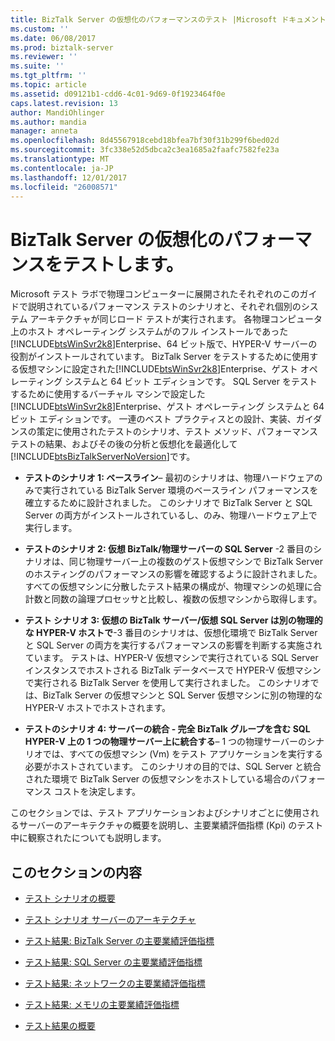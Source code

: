 ```yaml
---
title: BizTalk Server の仮想化のパフォーマンスのテスト |Microsoft ドキュメント
ms.custom: ''
ms.date: 06/08/2017
ms.prod: biztalk-server
ms.reviewer: ''
ms.suite: ''
ms.tgt_pltfrm: ''
ms.topic: article
ms.assetid: d09121b1-cdd6-4c01-9d69-0f1923464f0e
caps.latest.revision: 13
author: MandiOhlinger
ms.author: mandia
manager: anneta
ms.openlocfilehash: 8d45567918cebd18bfea7bf30f31b299f6bed02d
ms.sourcegitcommit: 3fc338e52d5dbca2c3ea1685a2faafc7582fe23a
ms.translationtype: MT
ms.contentlocale: ja-JP
ms.lasthandoff: 12/01/2017
ms.locfileid: "26008571"
---
```

# <a name="testing-biztalk-server-virtualization-performance"></a>BizTalk Server の仮想化のパフォーマンスをテストします。
Microsoft テスト ラボで物理コンピューターに展開されたそれぞれのこのガイドで説明されているパフォーマンス テストのシナリオと、それぞれ個別のシステム アーキテクチャが同じロード テストが実行されます。 各物理コンピュータ上のホスト オペレーティング システムがのフル インストールであった[!INCLUDE[btsWinSvr2k8](../includes/btswinsvr2k8-md.md)]Enterprise、64 ビット版で、HYPER-V サーバーの役割がインストールされています。 BizTalk Server をテストするために使用する仮想マシンに設定された[!INCLUDE[btsWinSvr2k8](../includes/btswinsvr2k8-md.md)]Enterprise、ゲスト オペレーティング システムと 64 ビット エディションです。 SQL Server をテストするために使用するバーチャル マシンで設定した[!INCLUDE[btsWinSvr2k8](../includes/btswinsvr2k8-md.md)]Enterprise、ゲスト オペレーティング システムと 64 ビット エディションです。 一連のベスト プラクティスとの設計、実装、ガイダンスの策定に使用されたテストのシナリオ、テスト メソッド、パフォーマンス テストの結果、およびその後の分析と仮想化を最適化して[!INCLUDE[btsBizTalkServerNoVersion](../includes/btsbiztalkservernoversion-md.md)]です。  
  
-   **テストのシナリオ 1: ベースライン**– 最初のシナリオは、物理ハードウェアのみで実行されている BizTalk Server 環境のベースライン パフォーマンスを確立するために設計されました。 このシナリオで BizTalk Server と SQL Server の両方がインストールされているし、のみ、物理ハードウェア上で実行します。  
  
-   **テストのシナリオ 2: 仮想 BizTalk/物理サーバーの SQL Server** -2 番目のシナリオは、同じ物理サーバー上の複数のゲスト仮想マシンで BizTalk Server のホスティングのパフォーマンスの影響を確認するように設計されました。 すべての仮想マシンに分散したテスト結果の構成が、物理マシンの処理に合計数と同数の論理プロセッサと比較し、複数の仮想マシンから取得します。  
  
-   **テスト シナリオ 3: 仮想の BizTalk サーバー/仮想 SQL Server は別の物理的な HYPER-V ホストで**-3 番目のシナリオは、仮想化環境で BizTalk Server と SQL Server の両方を実行するパフォーマンスの影響を判断する実施されています。 テストは、HYPER-V 仮想マシンで実行されている SQL Server インスタンスでホストされる BizTalk データベースで HYPER-V 仮想マシンで実行される BizTalk Server を使用して実行されました。 このシナリオでは、BizTalk Server の仮想マシンと SQL Server 仮想マシンに別の物理的な HYPER-V ホストでホストされます。  
  
-   **テストのシナリオ 4: サーバーの統合 - 完全 BizTalk グループを含む SQL HYPER-V 上の 1 つの物理サーバー上に統合する**– 1 つの物理サーバーのシナリオでは、すべての仮想マシン (Vm) をテスト アプリケーションを実行する必要がホストされています。 このシナリオの目的では、SQL Server と統合された環境で BizTalk Server の仮想マシンをホストしている場合のパフォーマンス コストを決定します。  
  
 このセクションでは、テスト アプリケーションおよびシナリオごとに使用されるサーバーのアーキテクチャの概要を説明し、主要業績評価指標 (Kpi) のテスト中に観察されたについても説明します。  
  
## <a name="in-this-section"></a>このセクションの内容  
  
-   [テスト シナリオの概要](../technical-guides/test-scenario-overview.md)  
  
-   [テスト シナリオ サーバーのアーキテクチャ](../technical-guides/test-scenario-server-architecture.md)  
  
-   [テスト結果: BizTalk Server の主要業績評価指標](../technical-guides/test-results-biztalk-server-key-performance-indicators.md)  
  
-   [テスト結果: SQL Server の主要業績評価指標](../technical-guides/test-results-sql-server-key-performance-indicators.md)  
  
-   [テスト結果: ネットワークの主要業績評価指標](../technical-guides/test-results-networking-key-performance-indicators.md)  
  
-   [テスト結果: メモリの主要業績評価指標](../technical-guides/test-results-memory-key-performance-indicators.md)  
  
-   [テスト結果の概要](../technical-guides/summary-of-test-results.md)